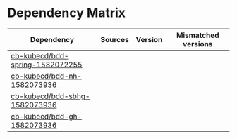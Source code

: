 # Dependency Matrix

Dependency | Sources | Version | Mismatched versions
---------- | ------- | ------- | -------------------
[cb-kubecd/bdd-spring-1582072255](https://github.com/cb-kubecd/bdd-spring-1582072255.git) |  | []() | 
[cb-kubecd/bdd-nh-1582073936](https://github.com/cb-kubecd/bdd-nh-1582073936.git) |  | []() | 
[cb-kubecd/bdd-sbhg-1582073936](https://github.com/cb-kubecd/bdd-sbhg-1582073936.git) |  | []() | 
[cb-kubecd/bdd-gh-1582073936](https://github.com/cb-kubecd/bdd-gh-1582073936.git) |  | []() | 
